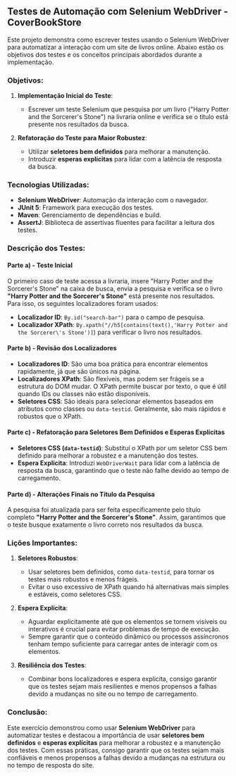 
## Testes de Automação com Selenium WebDriver - CoverBookStore

Este projeto demonstra como escrever testes usando o Selenium WebDriver para automatizar a interação com um site de livros online. Abaixo estão os objetivos dos testes e os conceitos principais abordados durante a implementação.

### Objetivos:
1. **Implementação Inicial do Teste**:
   - Escrever um teste Selenium que pesquisa por um livro ("Harry Potter and the Sorcerer's Stone") na livraria online e verifica se o título está presente nos resultados da busca.
   
2. **Refatoração do Teste para Maior Robustez**:
   - Utilizar **seletores bem definidos** para melhorar a manutenção.
   - Introduzir **esperas explícitas** para lidar com a latência de resposta da busca.

### Tecnologias Utilizadas:
- **Selenium WebDriver**: Automação da interação com o navegador.
- **JUnit 5**: Framework para execução dos testes.
- **Maven**: Gerenciamento de dependências e build.
- **AssertJ**: Biblioteca de assertivas fluentes para facilitar a leitura dos testes.

### Descrição dos Testes:

#### Parte a) - Teste Inicial

O primeiro caso de teste acessa a livraria, insere "Harry Potter and the Sorcerer's Stone" na caixa de busca, envia a pesquisa e verifica se o livro **"Harry Potter and the Sorcerer's Stone"** está presente nos resultados. Para isso, os seguintes localizadores foram usados:
- **Localizador ID**: `By.id("search-bar")` para o campo de pesquisa.
- **Localizador XPath**: `By.xpath("//h5[contains(text(),'Harry Potter and the Sorcerer\'s Stone')]`) para verificar o livro nos resultados.

#### Parte b) - Revisão dos Localizadores

- **Localizadores ID**: São uma boa prática para encontrar elementos rapidamente, já que são únicos na página.
- **Localizadores XPath**: São flexíveis, mas podem ser frágeis se a estrutura do DOM mudar. O XPath permite buscar por texto, o que é útil quando IDs ou classes não estão disponíveis.
- **Seletores CSS**: São ideais para selecionar elementos baseados em atributos como classes ou `data-testid`. Geralmente, são mais rápidos e robustos que o XPath.

#### Parte c) - Refatoração para Seletores Bem Definidos e Esperas Explícitas

- **Seletores CSS (`data-testid`)**: Substituí o XPath por um seletor CSS bem definido para melhorar a robustez e a manutenção dos testes.
- **Espera Explícita**: Introduzi `WebDriverWait` para lidar com a latência de resposta da busca, garantindo que o teste não falhe devido ao tempo de carregamento.

#### Parte d) - Alterações Finais no Título da Pesquisa

A pesquisa foi atualizada para ser feita especificamente pelo título completo **"Harry Potter and the Sorcerer's Stone"**. Assim, garantimos que o teste busque exatamente o livro correto nos resultados da busca.

### Lições Importantes:

1. **Seletores Robustos**: 
   - Usar seletores bem definidos, como `data-testid`, para tornar os testes mais robustos e menos frágeis.
   - Evitar o uso excessivo de XPath quando há alternativas mais simples e estáveis, como seletores CSS.

2. **Espera Explícita**:
   - Aguardar explicitamente até que os elementos se tornem visíveis ou interativos é crucial para evitar problemas de tempo de execução.
   - Sempre garantir que o conteúdo dinâmico ou processos assíncronos tenham tempo suficiente para carregar antes de interagir com os elementos.

3. **Resiliência dos Testes**:
   - Combinar bons localizadores e espera explícita, consigo garantir que os testes sejam mais resilientes e menos propensos a falhas devido a mudanças no site ou no tempo de carregamento.


### Conclusão:
Este exercício demonstrou como usar **Selenium WebDriver** para automatizar testes e destacou a importância de usar **seletores bem definidos** e **esperas explícitas** para melhorar a robustez e a manutenção dos testes. Com essas práticas, consigo garantir que os testes sejam mais confiáveis e menos propensos a falhas devido a mudanças na estrutura ou no tempo de resposta do site.
